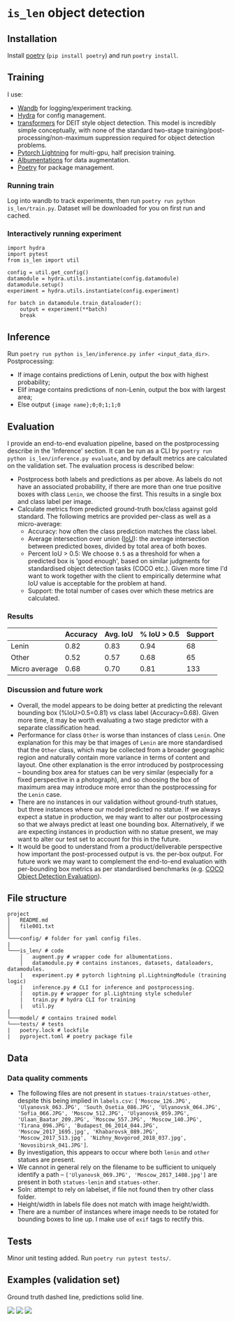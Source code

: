 # `is_len` object detection

## Installation

Install [poetry](https://python-poetry.org) (`pip install poetry`) and run `poetry install`.
## Training
I use:
- [Wandb](https://wandb.ai) for logging/experiment tracking.
- [Hydra](https://hydra.cc/docs/intro/) for config management.
- [transformers](https://huggingface.co/docs/transformers/index) for DEIT style object detection. This model is incredibly simple conceptually, with none of the standard two-stage training/post-processing/non-maximum suppression required for object detection problems. 
- [Pytorch Lightning](https://www.pytorchlightning.ai) for multi-gpu, half precision training.
- [Albumentations](https://albumentations.ai) for data augmentation.
- [Poetry](https://python-poetry.org) for package management.
### Running train

Log into wandb to track experiments, then run `poetry run python is_len/train.py`. Dataset will be downloaded for you on first run and cached.
### Interactively running experiment

```{python}
import hydra
import pytest
from is_len import util

config = util.get_config()
datamodule = hydra.utils.instantiate(config.datamodule)
datamodule.setup()
experiment = hydra.utils.instantiate(config.experiment)

for batch in datamodule.train_dataloader():
    output = experiment(**batch)
    break
```

## Inference

Run `poetry run python is_len/inference.py infer <input_data_dir>`. Postprocessing:
- If image contains predictions of Lenin, output the box with highest probability;
- Elif image contains predictions of non-Lenin, output the box with largest area;
- Else output `{image name};0;0;1;1;0`

## Evaluation

I provide an end-to-end evaluation pipeline, based on the postprocessing describe in the 'Inference' section. It can be run as a CLI by `poetry run python is_len/inference.py evaluate`, and by default metrics are calculated on the validation set. The evaluation process is described below:

- Postprocess both labels and predictions as per above. As labels do not have an associated probability, if there are more than one true positive boxes with class `Lenin`, we choose the first. This results in a single box and class label per image.
- Calculate metrics from predicted ground-truth box/class against gold standard. The following metrics are provided per-class as well as a micro-average:
    - Accuracy: how often the class prediction matches the class label.
    - Average intersection over union ([IoU](https://medium.com/analytics-vidhya/iou-intersection-over-union-705a39e7acef)): the average intersection between predicted boxes, divided by total area of both boxes.
    - Percent IoU > 0.5: We choose `0.5` as a threshold for when a predicted box is 'good enough', based on similar judgments for standardised object detection tasks (COCO etc.). Given more time I'd want to work together with the client to empirically determine what IoU value is acceptable for the problem at hand.
    - Support: the total number of cases over which these metrics are calculated.

### Results

|               | Accuracy | Avg. IoU | % IoU > 0.5 | Support |
|---------------|----------|----------|-------------|---------|
| Lenin         | 0.82     | 0.83     | 0.94        | 68      |
| Other         | 0.52     | 0.57     | 0.68        | 65      |
| Micro average | 0.68     | 0.70     | 0.81        | 133     |

### Discussion and future work

- Overall, the model appears to be doing better at predicting the relevant bounding box (%IoU>0.5=0.81) vs class label (Accuracy=0.68). Given more time, it may be worth evaluating a two stage predictor with a separate classification head. 
- Performance for class `Other` is worse than instances of class `Lenin`. One explanation for this may be that images of `Lenin` are more standardised that the `Other` class, which may be collected from a broader geographic region and naturally contain more variance in terms of content and layout.  One other explanation is the error introduced by postprocessing – bounding box area for statues can be very similar (especially for a fixed perspective in a photograph), and so choosing the box of maximum area may introduce more error than the postprocessing for the `Lenin` case. 
- There are no instances in our validation without ground-truth statues, but three instances where our model predicted no statue. If we always expect a statue in production, we may want to alter our postprocessing so that we always predict at least one bounding box. Alternatively, if we are expecting instances in production with no statue present, we may want to alter our test set to account for this in the future.
- It would be good to understand from a product/deliverable perspective how important the post-processed output is vs. the per-box output. For future work we may want to complement the end-to-end evaluation with per-bounding box metrics as per standardised benchmarks (e.g. [COCO Object Detection Evaluation](https://blog.zenggyu.com/en/post/2018-12-16/an-introduction-to-evaluation-metrics-for-object-detection/)).

## File structure

```
project
│   README.md
│   file001.txt    
│
└───config/ # folder for yaml config files.
|
└───is_len/ # code
    │   augment.py # wrapper code for albumentations.
    │   datamodule.py # contains instances, datasets, dataloaders, datamodules.
    |   experiment.py # pytorch lightning pl.LightningModule (training logic)
    |   inference.py # CLI for inference and postprocessing.
    |   optim.py # wrapper for pl.Lightning style scheduler
    |   train.py # hydra CLI for training
    |   util.py
|
└───model/ # contains trained model
└───tests/ # tests
|   poetry.lock # lockfile
|   pyproject.toml # poetry package file
```
## Data

### Data quality comments
- The following files are not present in `statues-train/statues-other`, despite this being implied in `labels.csv`: `['Moscow_126.JPG', 'Ulyanovsk_063.JPG', 'South_Osetia_086.JPG', 'Ulyanovsk_064.JPG', 'Sofia_066.JPG', 'Moscow_512.JPG', 'Ulyanovsk_059.JPG', 'Ulaan_Baatar_209.JPG', 'Moscow_557.JPG', 'Moscow_140.JPG', 'Tirana_096.JPG', 'Budapest_06_2014_044.JPG', 'Moscow_2017_1695.jpg', 'Khabarovsk_089.JPG', 'Moscow_2017_513.jpg', 'Nizhny_Novgorod_2018_037.jpg', 'Novosibirsk_041.JPG']`.
- By investigation, this appears to occur where both `lenin` and `other` statues are present.
- We cannot in general rely on the filename to be sufficient to uniquely identify a path – `['Ulyanovsk_069.JPG', 'Moscow_2017_1408.jpg']` are present in both `statues-lenin` and `statues-other`.
- Soln: attempt to rely on labelset, if file not found then try other class folder.
- Height/width in labels file does not match with image height/width.
- There are a number of instances where image needs to be rotated for bounding boxes to line up. I make use of `exif` tags to rectify this.
## Tests

Minor unit testing added. Run `poetry run pytest tests/`.

## Examples (validation set)
Ground truth dashed line, predictions solid line.

![](examples/i1.png)
![](examples/i2.png)
![](examples/i3.png)
